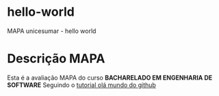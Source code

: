 # hello-world
MAPA unicesumar - hello world

# Descrição MAPA
Esta é a avaliação MAPA do curso **BACHARELADO EM ENGENHARIA DE SOFTWARE**
Seguindo o [tutorial olá mundo do github]([url](https://docs.github.com/pt/get-started/quickstart/hello-world)https://docs.github.com/pt/get-started/quickstart/hello-world)
